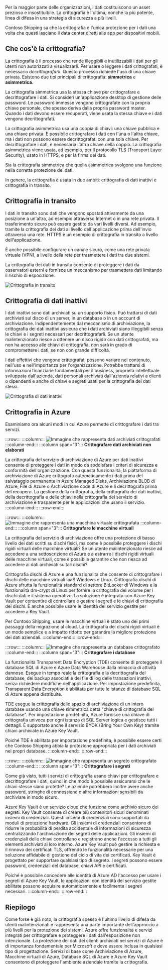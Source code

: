 Per la maggior parte delle organizzazioni, i dati costituiscono un asset prezioso e insostituibile. La crittografia è l'ultima, nonché la più potente, linea di difesa in una strategia di sicurezza a più livelli. 

Contoso Shipping sa che la crittografia è l'unica protezione per i dati una volta che questi lasciano il data center diretti alle app per dispositivi mobili.

## <a name="what-is-encryption"></a>Che cos'è la crittografia?

La crittografia è il processo che rende illeggibili e inutilizzabili i dati per gli utenti non autorizzati a visualizzarli. Per usare o leggere i dati crittografati, è necessario *decrittografarli*. Questo processo richiede l'uso di una chiave privata. Esistono due tipi principali di crittografia: **simmetrica** e **asimmetrica**.

La crittografia simmetrica usa la stessa chiave per crittografare e decrittografare i dati. Si consideri un'applicazione desktop di gestione delle password. Le password immesse vengono crittografate con la propria chiave personale, che spesso deriva dalla propria password master. Quando i dati devono essere recuperati, viene usata la stessa chiave e i dati vengono decrittografati.

La crittografia asimmetrica usa una coppia di chiavi: una chiave pubblica e una chiave privata. È possibile crittografare i dati con l'una o l'altra chiave, ma i dati non possono essere decrittografati con una sola chiave. Per decrittografare i dati, è necessaria l'altra chiave della coppia. La crittografia asimmetrica viene usata, ad esempio, per il protocollo TLS (Transport Layer Security), usato in HTTPS, e per la firma dei dati.

Sia la crittografia simmetrica che quella asimmetrica svolgono una funzione nella corretta protezione dei dati. 

In genere, la crittografia è usata in due ambiti: crittografia di dati inattivi e crittografia in transito.

## <a name="encryption-in-transit"></a>Crittografia in transito

I dati in transito sono dati che vengono spostati attivamente da una posizione a un'altra, ad esempio attraverso Internet o in una rete privata. Il trasferimento sicuro può essere gestito da vari livelli diversi. Ad esempio, tramite la crittografia dei dati al livello dell'applicazione prima dell'invio attraverso una rete. HTTPS è un esempio di crittografia in transito a livello dell'applicazione. 

È anche possibile configurare un canale sicuro, come una rete privata virtuale (VPN), a livello della rete per trasmettere i dati tra due sistemi. 

La crittografia dei dati in transito consente di proteggere i dati da osservatori esterni e fornisce un meccanismo per trasmettere dati limitando il rischio di esposizione. 

<!--TODO: replace with final media which was submitted for Design-for-security-in-azure -->
![Crittografia in transito](../media/encryption-in-transit.png)


## <a name="encryption-at-rest"></a>Crittografia di dati inattivi

I dati inattivi sono dati archiviati su un supporto fisico. Può trattarsi di dati archiviati sul disco di un server, in un database o in un account di archiviazione. Indipendentemente dal meccanismo di archiviazione, la crittografia dei dati inattivi assicura che i dati archiviati siano illeggibili senza le chiavi e i segreti necessari per decrittografarli. Se un utente malintenzionato riesce a ottenere un disco rigido con dati crittografati, ma non ha accesso alle chiavi di crittografia, non sarà in grado di compromettere i dati, se non con grande difficoltà.

I dati effettivi che vengono crittografati possono variare nel contenuto, nell'uso e nell'importanza per l'organizzazione. Potrebbe trattarsi di informazioni finanziarie fondamentali per il business, proprietà intellettuale sviluppata dall'azienda, dati personali archiviati dall'azienda relativi a clienti o dipendenti e anche di chiavi e segreti usati per la crittografia dei dati stessi.

<!--TODO: replace with final media which was submitted for Design-for-security-in-azure -->
![Crittografia di dati inattivi](../media/encryption-at-rest.png)

## <a name="encryption-on-azure"></a>Crittografia in Azure

Esaminiamo ora alcuni modi in cui Azure permette di crittografare i dati tra servizi.

:::row:::
  :::column:::
    ![Immagine che rappresenta dati archiviati crittografati](../media/4-encrypt-raw-storage.png)
  :::column-end:::
    :::column span="3"::: **Crittografare dati archiviati non elaborati**

La crittografia del servizio di archiviazione di Azure per dati inattivi consente di proteggere i dati in modo da soddisfare i criteri di sicurezza e conformità dell'organizzazione. Con questa funzionalità, la piattaforma di archiviazione di Azure crittografa automaticamente i dati prima del salvataggio permanente in Azure Managed Disks, Archiviazione BLOB di Azure, File di Azure o Archiviazione code di Azure e li decrittografa prima del recupero. La gestione della crittografia, della crittografia dei dati inattivi, della decrittografia e delle chiavi nella crittografia del servizio di archiviazione è trasparente per le applicazioni che usano il servizio.
  :::column-end:::
:::row-end:::

:::row:::
  :::column:::
    ![Immagine che rappresenta una macchina virtuale crittografata](../media/4-encrypt-virtual-machines.png)
  :::column-end:::
    :::column span="3"::: **Crittografare le macchine virtuali**

La crittografia del servizio di archiviazione offre una protezione di basso livello dei dati scritti su dischi fisici, ma come è possibile proteggere i dischi rigidi virtuali delle macchine virtuali? Se un utente malintenzionato riesce ad accedere a una sottoscrizione di Azure e a estrarre i dischi rigidi virtuali delle macchine virtuali, come è possibile garantire che non riesca ad accedere ai dati archiviati su tali dischi?

Crittografia dischi di Azure è una funzionalità che consente di crittografare i dischi delle macchine virtuali IaaS Windows e Linux. Crittografia dischi di Azure sfrutta la funzionalità standard di settore BitLocker di Windows e la funzionalità dm-crypt di Linux per fornire la crittografia del volume per i dischi dati e il sistema operativo. La soluzione è integrata con Azure Key Vault per consentire di controllare e gestire i segreti e le chiavi di crittografia dei dischi. È anche possibile usare le identità del servizio gestite per accedere a Key Vault.

Per Contoso Shipping, usare le macchine virtuali è stato uno dei primi passaggi della migrazione al cloud. La crittografia dei dischi rigidi virtuali è un modo semplice e a impatto ridotto per garantire la migliore protezione dei dati aziendali.
  :::column-end:::
:::row-end:::

:::row:::
  :::column:::
    ![Immagine che rappresenta un database crittografato](../media/4-encrypt-databases.png)
  :::column-end:::
    :::column span="3"::: **Crittografare i database**

La funzionalità Transparent Data Encryption (TDE) consente di proteggere il database SQL di Azure e Azure Data Warehouse dalla minaccia di attività dannose. Esegue in tempo reale la crittografia e la decrittografia del database, dei backup associati e dei file di log delle transazioni inattivi, senza richiedere modifiche dell'applicazione. Per impostazione predefinita, Transparent Data Encryption è abilitata per tutte le istanze di database SQL di Azure appena distribuite.

TDE esegue la crittografia dello spazio di archiviazione di un intero database usando una chiave simmetrica detta "chiave di crittografia del database". Per impostazione predefinita, Azure fornisce una chiave di crittografia univoca per ogni istanza di SQL Server logica e gestisce tutti i dettagli. È supportato anche il servizio BYOK (Bring Your Own Key) tramite chiavi archiviate in Azure Key Vault.

Poiché TDE è abilitata per impostazione predefinita, è possibile essere certi che Contoso Shipping abbia la protezione appropriata per i dati archiviati nei propri database.
  :::column-end:::
:::row-end:::

:::row:::
  :::column:::
    ![Immagine che rappresenta un segreto crittografato](../media/4-encrypt-secrets.png)
  :::column-end:::
    :::column span="3"::: **Crittografare i segreti**

Come già visto, tutti i servizi di crittografia usano chiavi per crittografare e decrittografare i dati, quindi in che modo è possibile assicurarsi che le chiavi stesse siano protette? Le aziende potrebbero inoltre avere anche password, stringhe di connessione o altre informazioni sensibili da archiviare in modo sicuro.

Azure Key Vault è un servizio cloud che funziona come archivio sicuro dei segreti. Key Vault consente di creare più contenitori sicuri denominati insiemi di credenziali. Questi insiemi di credenziali sono supportati da moduli di protezione hardware. Gli insiemi di credenziali consentono di ridurre le probabilità di perdita accidentale di informazioni di sicurezza centralizzando l'archiviazione dei segreti delle applicazioni. Gli insiemi di credenziali delle chiavi controllano e registrano anche l'accesso a tutti gli elementi archiviati al loro interno. Azure Key Vault può gestire la richiesta e il rinnovo dei certificati TLS, offrendo le funzionalità necessarie per una soluzione affidabile di gestione del ciclo di vita dei certificati. Key Vault è progettato per supportare qualsiasi tipo di segreto. I segreti possono essere password, credenziali del database, chiavi API e certificati.

Poiché è possibile concedere alle identità di Azure AD l'accesso per usare i segreti di Azure Key Vault, le applicazioni con identità del servizio gestite abilitate possono acquisire automaticamente e facilmente i segreti necessari.
  :::column-end:::
:::row-end:::

## <a name="summary"></a>Riepilogo

Come forse è già noto, la crittografia spesso è l'ultimo livello di difesa da utenti malintenzionati e rappresenta una parte importante dell'approccio a più livelli per la protezione dei sistemi. Azure offre funzionalità e servizi integrati per crittografare e proteggere i dati dall'esposizione non intenzionale. La protezione dei dati dei clienti archiviati nei servizi di Azure è di importanza fondamentale per Microsoft e deve essere inclusa in qualsiasi tipo di progettazione. Servizi di base come Archiviazione di Azure, Macchine virtuali di Azure, Database SQL di Azure e Azure Key Vault consentono di proteggere l'ambiente aziendale tramite la crittografia.
